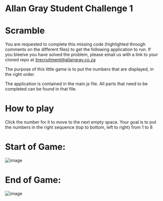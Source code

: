 # Allan Gray Student Challenge 1

# Scramble
You are requested to complete this missing code (highlighted through comments on the different files) to get the following application to run. 
If you bleeive you have solved the problem, please email us with a link to your cloned repo at itrecruitment@allangray.co.za

The purpose of this little game is to put the numbers that are displayed, in the right order.

The application is contained in the main.js file. All parts that need to be completed can be found in that file.


# How to play

Click the number for it to move to the next empty space. Your goal is to put the numbers in the right sequence (top to bottom, left to right) from 1 to 8

# Start of Game:

![image](https://user-images.githubusercontent.com/AllanGrayIT/StudentChallenge1/favicon.png)

# End of Game:

![image](https://user-images.githubusercontent.com/AllanGrayIT/StudentChallenge1/screenshot.png)
